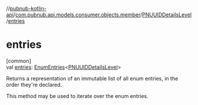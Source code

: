 //[pubnub-kotlin-api](../../../index.md)/[com.pubnub.api.models.consumer.objects.member](../index.md)/[PNUUIDDetailsLevel](index.md)/[entries](entries.md)

# entries

[common]\
val [entries](entries.md): [EnumEntries](https://kotlinlang.org/api/core/kotlin-stdlib/kotlin.enums/-enum-entries/index.html)&lt;[PNUUIDDetailsLevel](index.md)&gt;

Returns a representation of an immutable list of all enum entries, in the order they're declared.

This method may be used to iterate over the enum entries.
